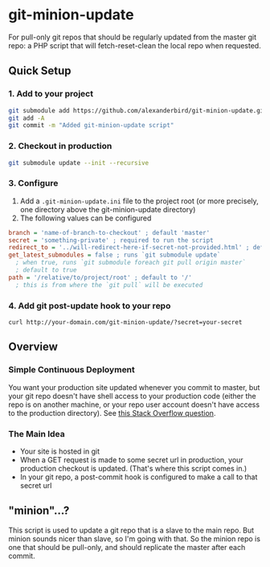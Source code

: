 # git-minion-update
For pull-only git repos that should be regularly updated from the master git repo: a PHP script that will fetch-reset-clean the local repo when requested. 

## Quick Setup
### 1. Add to your project
```bash
git submodule add https://github.com/alexanderbird/git-minion-update.git 
git add -A
git commit -m "Added git-minion-update script"
```

### 2. Checkout in production
```bash
git submodule update --init --recursive
```

### 3. Configure
1. Add a `.git-minion-update.ini` file to the project root (or more precisely, one directory above the git-minion-update directory)
2. The following values can be configured
```ini
branch = 'name-of-branch-to-checkout' ; default 'master'
secret = 'something-private' ; required to run the script
redirect_to = '../will-redirect-here-if-secret-not-provided.html' ; default '..' which is the site root, relative to git-minion-update/index.php
get_latest_submodules = false ; runs `git submodule update`
  ; when true, runs `git submodule foreach git pull origin master`
  ; default to true
path = '/relative/to/project/root' ; default to '/'
  ; this is from where the `git pull` will be executed
```

### 4. Add git post-update hook to your repo
`curl http://your-domain.com/git-minion-update/?secret=your-secret`

## Overview
### Simple Continuous Deployment
You want your production site updated whenever you commit to master, but your git repo doesn't have shell access to your production code (either the repo is on another machine, or your repo user account doesn't have access to the production directory). See [this Stack Overflow question](http://stackoverflow.com/questions/9589814/git-force-a-pull-to-overwrite-everything-on-every-pull). 

### The Main Idea
* Your site is hosted in git
* When a GET request is made to some secret url in production, your production checkout is updated. (That's where this script comes in.)
* In your git repo, a post-commit hook is configured to make a call to that secret url

## "minion"...?
This script is used to update a git repo that is a slave to the main repo. But minion sounds nicer than slave, so I'm going with that. So the minion repo is one that should be pull-only, and should replicate the master after each commit. 
